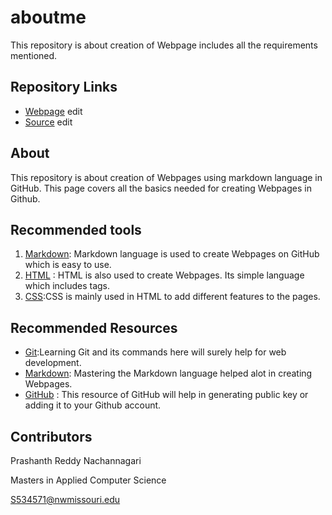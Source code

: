 # aboutme

This repository is about creation of Webpage includes all the requirements mentioned.


## Repository Links 

- [Webpage](https://www.amazon.com/) edit
- [Source](https://www.flipkart.com/) edit


## About

This repository is about creation of Webpages using markdown language in GitHub. This page covers all the basics needed for creating Webpages in Github. 


## Recommended tools

1. [Markdown](https://www.markdowntutorial.com/): Markdown language is used to create Webpages on GitHub which is easy to use.
1. [HTML](https://www.tutorialspoint.com/html/) : HTML is also used to create Webpages. Its simple language which includes tags.
1. [CSS](https://www.tutorialspoint.com/css/):CSS is mainly used in HTML to add different features to the pages.


## Recommended Resources

- [Git](https://www.tutorialspoint.com/git/):Learning Git and its commands here will surely help for web development.
- [Markdown](https://guides.github.com/features/mastering-markdown/): Mastering the Markdown language helped alot in creating Webpages. 
- [GitHub](https://help.github.com/articles/generating-a-new-ssh-key-and-adding-it-to-the-ssh-agent/) : This resource of GitHub will help in generating public key or adding it to your Github account.


## Contributors

Prashanth Reddy Nachannagari

Masters in Applied Computer Science

S534571@nwmissouri.edu


